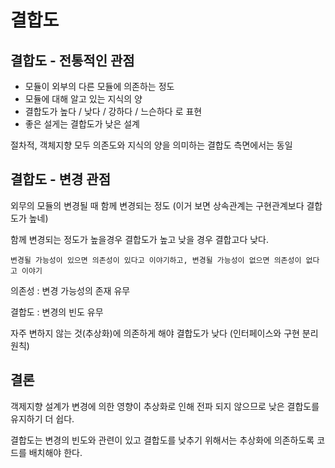 # 결합도

## 결합도 - 전통적인 관점

-   모듈이 외부의 다른 모듈에 의존하는 정도
-   모듈에 대해 알고 있는 지식의 양
-   결합도가 높다 / 낮다 / 강하다 / 느슨하다 로 표현
-   좋은 설게는 결합도가 낮은 설계

절차적, 객체지향 모두 의존도와 지식의 양을 의미하는 결합도 측면에서는 동일

## 결합도 - 변경 관점

외무의 모듈의 변경될 때 함께 변경되는 정도 (이거 보면 상속관계는 구현관계보다 결합도가 높네)

함께 변경되는 정도가 높을경우 결합도가 높고 낮을 경우 결합고다 낮다.

`변경될 가능성이 있으면 의존성이 있다고 이야기하고, 변경될 가능성이 없으면 의존성이 없다고 이야기`

의존성 : 변경 가능성의 존재 유무

결합도 : 변경의 빈도 유무

자주 변하지 않는 것(추상화)에 의존하게 해야 결합도가 낮다 (인터페이스와 구현 분리 원칙)

## 결론

객제지향 설계가 변경에 의한 영향이 추상화로 인해 전파 되지 않으므로 낮은 결합도를 유지하기 더 쉽다.

결합도는 변경의 빈도와 관련이 있고 결합도를 낮추기 위해서는 추상화에 의존하도록 코드를 배치해야 한다.
